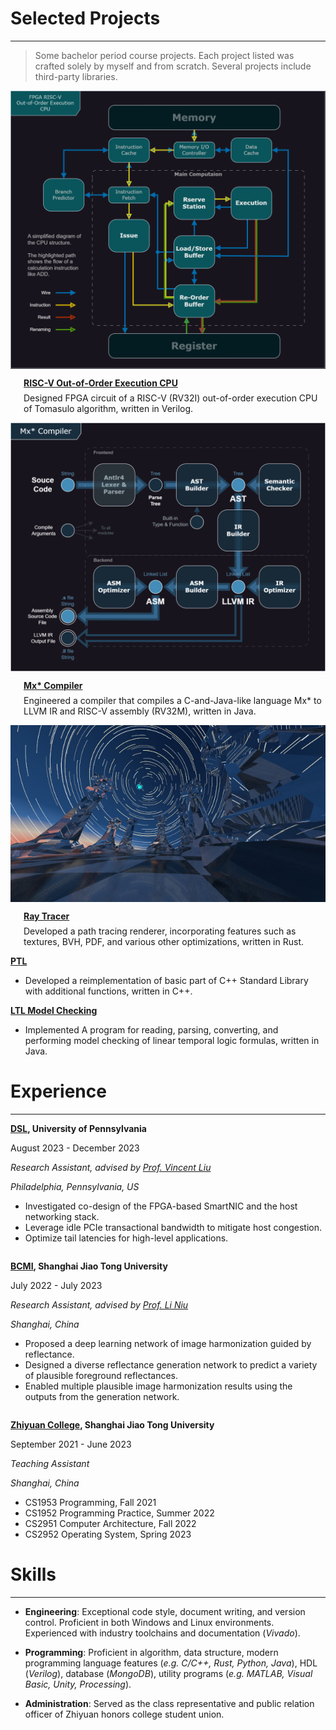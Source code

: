 <!-- ---
layout: cv
title: CV
--- -->

<!-- # Education
---

<div class="d-flex justify-content-between">
  <p class="text-start"><b>Shanghai Jiao Tong University</b></p>
  <p class="text-end">Sep. 2020 – June 2024</p>
</div>
<div class="d-flex justify-content-between">
  <p class="text-start"><em>B.S. in Computer Science and Technology (Zhiyuan Honors Program)</em></p>
  <p class="text-end"><em>Shanghai, China</em></p>
</div> -->

# Selected Projects
---

> Some bachelor period course projects. Each project listed was crafted solely by myself and from scratch. Several projects include third-party libraries.

<div class="row justify-content-center align-content-center">
  <div class="col-8 col-lg-4" style="display: flex; justify-content: center;">
    <img src="https://raw.githubusercontent.com/PaperL/RISC-V_CPU/main/assets/Diagram.png" style="object-fit: contain;"/>
  </div>
  <div class="col-12 col-lg-7" style="display: flex; flex-direction: column; justify-content: left; margin: 1em 0em 1em 1.5em;">
    <span style="margin-bottom: 0.5em"><b><a href="https://github.com/PaperL/RISC-V_CPU">RISC-V Out-of-Order Execution CPU</a></b></span>
    <span>Designed FPGA circuit of a RISC-V (RV32I) out-of-order execution CPU of Tomasulo algorithm, written in Verilog.</span>
  </div>
</div>

<div class="row justify-content-center align-content-center">
  <div class="col-8 col-lg-4" style="display: flex; justify-content: center;">
    <img src="https://raw.githubusercontent.com/PaperL/Mxx-Compiler/main/assets/Diagram.png" style="object-fit: contain;"/>
  </div>
  <div class="col-12 col-lg-7" style="display: flex; flex-direction: column; justify-content: left; margin: 1em 0em 1em 1.5em;">
    <span style="margin-bottom: 0.5em"><b><a href="https://github.com/PaperL/Mxx-Compiler" style="margin: 1em 0">Mx* Compiler</a></b></span>
    <span>Engineered a compiler that compiles a C-and-Java-like language Mx* to LLVM IR and RISC-V assembly (RV32M), written in Java.</span>
  </div>
</div>

<div class="row justify-content-center align-content-center">
  <div class="col-8 col-lg-4" style="display: flex; justify-content: center;">
    <img src="https://raw.githubusercontent.com/PaperL/Toy_Ray_Tracer/master/raytracer/output/preview.jpg" style="object-fit: contain;"/>
  </div>
  <div class="col-12 col-lg-7" style="display: flex; flex-direction: column; justify-content: left; margin: 1em 0em 1em 1.5em;">
    <span style="margin-bottom: 0.5em"><b><a href="https://github.com/PaperL/Toy_Ray_Tracer" style="margin: 1em 0">Ray Tracer</a></b></span>
    <span>Developed a path tracing renderer, incorporating features such as textures, BVH, PDF, and various other optimizations, written in Rust.</span>
  </div>
</div>

[**PTL**](https://github.com/PaperL/PTL)
- Developed a reimplementation of basic part of C++ Standard Library with additional functions, written in C++.

[**LTL Model Checking**](https://github.com/PaperL/LTL_Model_Checking_Project)
- Implemented A program for reading, parsing, converting, and performing model checking of linear temporal logic formulas, written in Java.

# Experience
---

<div class="d-flex justify-content-between">
  <p class="text-start"><b><a href="https://dsl.cis.upenn.edu/">DSL</a>, University of Pennsylvania</b></p>
  <p class="text-end">August 2023 - December 2023</p>
</div>
<div class="d-flex justify-content-between">
  <p class="text-start"><em>Research Assistant, advised by <a href="https://vincen.tl/">Prof. Vincent Liu</a></em></p>
  <p class="text-end"><em>Philadelphia, Pennsylvania, US</em></p>
</div>

- Investigated co-design of the FPGA-based SmartNIC and the host networking stack.
- Leverage idle PCIe transactional bandwidth to mitigate host congestion.
- Optimize tail latencies for high-level applications.

<div class="d-flex justify-content-between" style="margin-top:2em">
  <p class="text-start"><b><a href="https://bcmi.sjtu.edu.cn/">BCMI</a>, Shanghai Jiao Tong University</b></p>
  <p class="text-end">July 2022 - July 2023</p>
</div>
<div class="d-flex justify-content-between">
  <p class="text-start"><em>Research Assistant, advised by <a href="https://www.ustcnewly.com/">Prof. Li Niu</a></em></p>
  <p class="text-end"><em>Shanghai, China</em></p>
</div>

- Proposed a deep learning network of image harmonization guided by reflectance.
- Designed a diverse reflectance generation network to predict a variety of plausible foreground reflectances.
- Enabled multiple plausible image harmonization results using the outputs from the generation network.

<div class="d-flex justify-content-between" style="margin-top:2em">
  <p class="text-start"><b><a href="https://en.zhiyuan.sjtu.edu.cn/">Zhiyuan College</a>, Shanghai Jiao Tong University</b></p>
  <p class="text-end">September 2021 - June 2023</p>
</div>
<div class="d-flex justify-content-between">
  <p class="text-start"><em>Teaching Assistant</em></p>
  <p class="text-end"><em>Shanghai, China</em></p>
</div>

- CS1953 Programming, Fall 2021
- CS1952 Programming Practice, Summer 2022
- CS2951 Computer Architecture, Fall 2022
- CS2952 Operating System, Spring 2023

# Skills
---

- **Engineering**: Exceptional code style, document writing, and version control. Proficient in both Windows and Linux environments. Experienced with industry toolchains and documentation (*Vivado*).

- **Programming**: Proficient in algorithm, data structure, modern programming language features (*e.g. C/C++, Rust, Python, Java*), HDL (*Verilog*), database (*MongoDB*), utility programs (*e.g. MATLAB, Visual Basic, Unity, Processing*).

- **Administration**: Served as the class representative and public relation officer of Zhiyuan honors college student union.